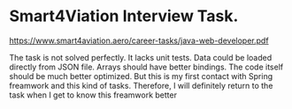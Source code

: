 # Smart4Viation Interview Task.
https://www.smart4aviation.aero/career-tasks/java-web-developer.pdf

The task is not solved perfectly. 
It lacks unit tests. 
Data could be loaded directly from JSON file. 
Arrays should have better bindings.
The code itself should be much better optimized. 
But this is my first contact with Spring freamwork and this kind of tasks. 
Therefore, I will definitely return to the task when I get to know this freamwork better
